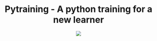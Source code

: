 <div align="center">
  <h1> Pytraining - A python training for a new learner </h1>
  <a href="https://github.com/yesdeepakmittal"target="_blank"><img src="https://img.shields.io/github/followers/yesdeepakmittal?style=social"</a>
  <a href="https://twitter.com/yesdeepakmittal"target="_blank"><img src="https://img.shields.io/twitter/follow/yesdeepakmittal?style=social</a>
    </div>
This repository contains the Python code for the learners who are starting to learn Python from scratch. 

